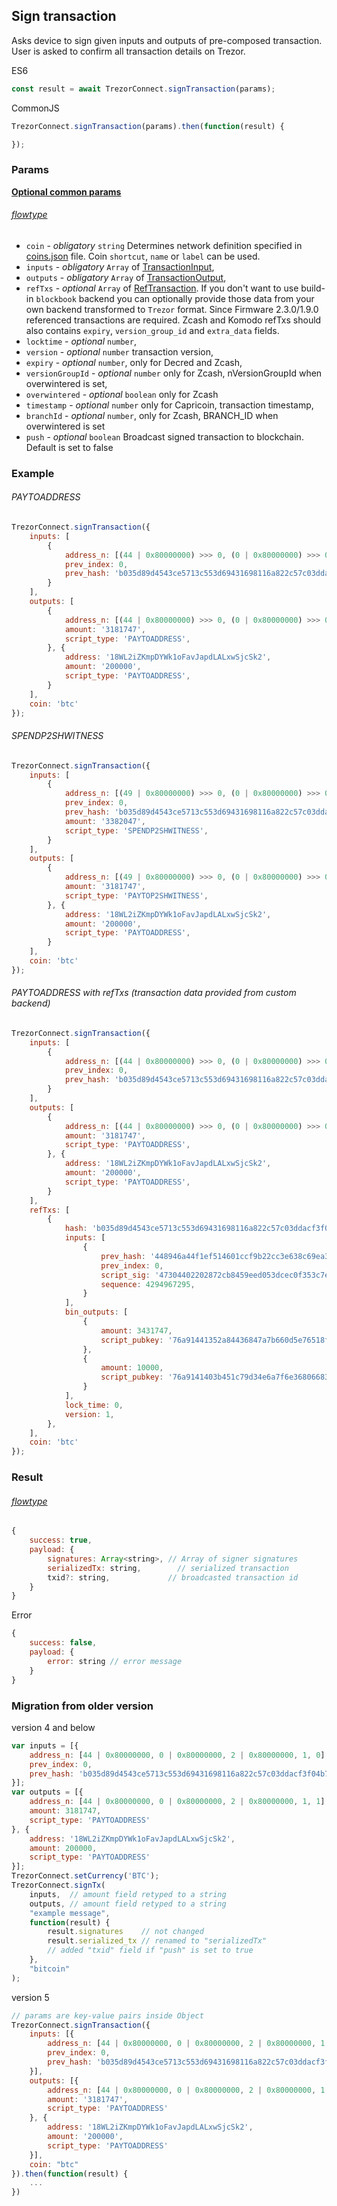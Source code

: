 ## Sign transaction

Asks device to sign given
inputs and outputs of pre-composed transaction. User is asked to confirm all transaction
details on Trezor.


ES6
```javascript
const result = await TrezorConnect.signTransaction(params);
```

CommonJS
```javascript
TrezorConnect.signTransaction(params).then(function(result) {

});
```

### Params 
[****Optional common params****](commonParams.md)
###### [flowtype](../../src/js/types/params.js#L169-L164)
* `coin` - *obligatory* `string` Determines network definition specified in [coins.json](../../src/data/coins.json) file. Coin `shortcut`, `name` or `label` can be used.
* `inputs` - *obligatory* `Array` of [TransactionInput](../../src/js/types/protobuf.js#L100-L108),
* `outputs` - *obligatory* `Array` of [TransactionOutput](../../src/js/types/protobuf.js#113-L131),
* `refTxs` - *optional* `Array` of [RefTransaction](../../src/js/types/protobuf.js#L139-L144). If you don't want to use build-in `blockbook` backend you can optionally provide those data from your own backend transformed to `Trezor` format. Since Firmware 2.3.0/1.9.0 referenced transactions are required. Zcash and Komodo refTxs should also contains `expiry`, `version_group_id` and `extra_data` fields.
* `locktime` - *optional* `number`,
* `version` - *optional* `number` transaction version,
* `expiry` - *optional* `number`, only for Decred and Zcash,
* `versionGroupId` - *optional* `number` only for Zcash, nVersionGroupId when overwintered is set,
* `overwintered` - *optional* `boolean` only for Zcash
* `timestamp` - *optional* `number` only for Capricoin, transaction timestamp,
* `branchId` - *optional* `number`, only for Zcash, BRANCH_ID when overwintered is set
* `push` - *optional* `boolean` Broadcast signed transaction to blockchain. Default is set to false

### Example
###### PAYTOADDRESS
```javascript
TrezorConnect.signTransaction({
    inputs: [
        {
            address_n: [(44 | 0x80000000) >>> 0, (0 | 0x80000000) >>> 0, (2 | 0x80000000) >>> 0, 1, 0],
            prev_index: 0,
            prev_hash: 'b035d89d4543ce5713c553d69431698116a822c57c03ddacf3f04b763d1999ac',
        }
    ],
    outputs: [
        {
            address_n: [(44 | 0x80000000) >>> 0, (0 | 0x80000000) >>> 0, (2 | 0x80000000) >>> 0, 1, 1],
            amount: '3181747',
            script_type: 'PAYTOADDRESS',
        }, {
            address: '18WL2iZKmpDYWk1oFavJapdLALxwSjcSk2',
            amount: '200000',
            script_type: 'PAYTOADDRESS',
        }
    ],
    coin: 'btc'
});
```

###### SPENDP2SHWITNESS 
```javascript
TrezorConnect.signTransaction({
    inputs: [
        {
            address_n: [(49 | 0x80000000) >>> 0, (0 | 0x80000000) >>> 0, (2 | 0x80000000) >>> 0, 1, 0],
            prev_index: 0,
            prev_hash: 'b035d89d4543ce5713c553d69431698116a822c57c03ddacf3f04b763d1999ac',
            amount: '3382047',
            script_type: 'SPENDP2SHWITNESS',
        }
    ],
    outputs: [
        {
            address_n: [(49 | 0x80000000) >>> 0, (0 | 0x80000000) >>> 0, (2 | 0x80000000) >>> 0, 1, 1],
            amount: '3181747',
            script_type: 'PAYTOP2SHWITNESS',
        }, {
            address: '18WL2iZKmpDYWk1oFavJapdLALxwSjcSk2',
            amount: '200000',
            script_type: 'PAYTOADDRESS',
        }
    ],
    coin: 'btc'
});
```

###### PAYTOADDRESS with refTxs (transaction data provided from custom backend)
```javascript
TrezorConnect.signTransaction({
    inputs: [
        {
            address_n: [(44 | 0x80000000) >>> 0, (0 | 0x80000000) >>> 0, (2 | 0x80000000) >>> 0, 1, 0],
            prev_index: 0,
            prev_hash: 'b035d89d4543ce5713c553d69431698116a822c57c03ddacf3f04b763d1999ac',
        }
    ],
    outputs: [
        {
            address_n: [(44 | 0x80000000) >>> 0, (0 | 0x80000000) >>> 0, (2 | 0x80000000) >>> 0, 1, 1],
            amount: '3181747',
            script_type: 'PAYTOADDRESS',
        }, {
            address: '18WL2iZKmpDYWk1oFavJapdLALxwSjcSk2',
            amount: '200000',
            script_type: 'PAYTOADDRESS',
        }
    ],
    refTxs: [
        {
            hash: 'b035d89d4543ce5713c553d69431698116a822c57c03ddacf3f04b763d1999ac',
            inputs: [
                {
                    prev_hash: '448946a44f1ef514601ccf9b22cc3e638c69ea3900b67b87517ea673eb0293dc',
                    prev_index: 0,
                    script_sig: '47304402202872cb8459eed053dcec0f353c7e293611fe77615862bfadb4d35a5d8807a4cf022015057aa0aaf72ab342b5f8939f86f193ad87b539931911a72e77148a1233e022012103f66bbe3c721f119bb4b8a1e6c1832b98f2cf625d9f59242008411dd92aab8d94',
                    sequence: 4294967295,
                }
            ],
            bin_outputs: [
                {
                    amount: 3431747,
                    script_pubkey: '76a91441352a84436847a7b660d5e76518f6ebb718dedc88ac',
                },
                {
                    amount: 10000,
                    script_pubkey: '76a9141403b451c79d34e6a7f6e36806683308085467ac88ac',
                }
            ],
            lock_time: 0,
            version: 1,
        },
    ],
    coin: 'btc'
});
```



### Result
###### [flowtype](../../src/js/types/response.js#sign-transaction)
```javascript
{
    success: true,
    payload: {
        signatures: Array<string>, // Array of signer signatures
        serializedTx: string,        // serialized transaction
        txid?: string,             // broadcasted transaction id
    }
}
```
Error
```javascript
{
    success: false,
    payload: {
        error: string // error message
    }
}
```

### Migration from older version

version 4 and below
```javascript
var inputs = [{
    address_n: [44 | 0x80000000, 0 | 0x80000000, 2 | 0x80000000, 1, 0],
    prev_index: 0,
    prev_hash: 'b035d89d4543ce5713c553d69431698116a822c57c03ddacf3f04b763d1999ac'
}];
var outputs = [{
    address_n: [44 | 0x80000000, 0 | 0x80000000, 2 | 0x80000000, 1, 1],
    amount: 3181747,
    script_type: 'PAYTOADDRESS'
}, {
    address: '18WL2iZKmpDYWk1oFavJapdLALxwSjcSk2',
    amount: 200000,
    script_type: 'PAYTOADDRESS'
}];
TrezorConnect.setCurrency('BTC');
TrezorConnect.signTx(
    inputs,  // amount field retyped to a string
    outputs, // amount field retyped to a string
    "example message",
    function(result) {
        result.signatures    // not changed
        result.serialized_tx // renamed to "serializedTx"
        // added "txid" field if "push" is set to true
    }, 
    "bitcoin"
);
```
version 5
```javascript
// params are key-value pairs inside Object
TrezorConnect.signTransaction({ 
    inputs: [{
        address_n: [44 | 0x80000000, 0 | 0x80000000, 2 | 0x80000000, 1, 0],
        prev_index: 0,
        prev_hash: 'b035d89d4543ce5713c553d69431698116a822c57c03ddacf3f04b763d1999ac'
    }],
    outputs: [{
        address_n: [44 | 0x80000000, 0 | 0x80000000, 2 | 0x80000000, 1, 1],
        amount: '3181747',
        script_type: 'PAYTOADDRESS'
    }, {
        address: '18WL2iZKmpDYWk1oFavJapdLALxwSjcSk2',
        amount: '200000',
        script_type: 'PAYTOADDRESS'
    }],
    coin: "btc"
}).then(function(result) {
    ...
})
```

